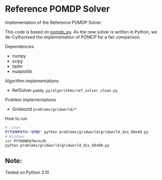 # Reference POMDP Solver

Implementation of the Reference POMDP Solver

This code is based on [pomdp_py](https://github.com/h2r/pomdp-py). As the new solver is written in
Python, we de-Cythonised the implementation of POMCP for a fair comparison.

Dependencies
- numpy
- scipy
- tqdm
- matplotlib

Algorithm implementations
- RefSolver `pomdp_py/algorithms/ref_solver_clean.py`

Problem implementations

- Gridworld `problems/gridworld/*`

How to run

```bash
# Linux
PYTHONPATH="$PWD" python problems/gridworld/gridworld_dzs_60x60.py
# Windows
set PYTHONPATH=%cd%
python problems/gridworld/gridworld_dzs_60x60.py
```

## Note:
Tested on Python 3.10